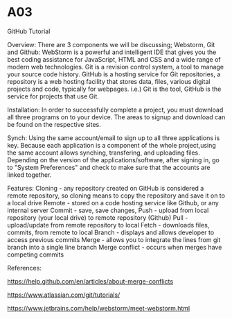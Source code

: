 # A03
GitHub Tutorial

Overview:
There are 3 components we will be discussing; Webstorm, Git and Github:
WebStorm is a powerful and intelligent IDE that gives you the best coding assistance for JavaScript, HTML and CSS and a wide range of modern web technologies.
Git is a revision control system, a tool to manage your source code history. 
GitHub is a hosting service for Git repositories, a repository is a web hosting facility that stores data, files, various digital projects and code, typically for webpages.
  i.e.) Git is the tool, GitHub is the service for projects that use Git.

Installation:
In order to successfully complete a project, you must download all three programs on to your device. The areas to signup and download can be found on the respective sites. 

Synch:
Using the same account/email to sign up to all three applications is key. Because each application is a component of the whole project,using the same account allows synching, transfering, and uploading files. Depending on the version of the applications/software, after signing in, go to "System Preferences" and check to make sure that the accounts are linked together. 

Features:
Cloning - any repository created on GitHub is considered a remote repository, so cloning means to copy the repository and save it on to a local drive
Remote - stored on a code hosting service like Github, or any internal server
Commit - save, save changes,
Push - upload from local repository (your local drive) to remote repository (Github)
Pull - upload/update from remote repository to local
Fetch - downloads files, commits, from remote to local
Branch - displays and allows developer to access previous commits
Merge - allows you to integrate the lines from git branch into a single line branch
Merge conflict - occurs when merges have competing commits

References:

https://help.github.com/en/articles/about-merge-conflicts

https://www.atlassian.com/git/tutorials/

https://www.jetbrains.com/help/webstorm/meet-webstorm.html

